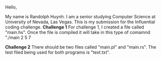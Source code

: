 Hello,

My name is Randolph Huynh. I am a senior studying Computer Science at University of Nevada, Las Vegas. This is my submission for the Influential coding challenge.
**Challenge 1**
For challenge 1, I created a file called "main.hs". Once the file is compiled it will take in this type of comamnd "./main 2 5 7

**Challenge 2**
There should be two files called "main.pl" and "main.rs". The test filed being used for both programs is "text.txt".